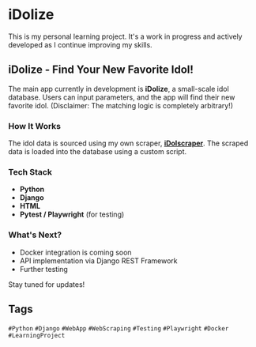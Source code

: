 # iDolize

This is my personal learning project. It's a work in progress and actively developed as I continue improving my skills.

## iDolize - Find Your New Favorite Idol!

The main app currently in development is **iDolize**, a small-scale idol database. Users can input parameters, and the app will find their new favorite idol. (Disclaimer: The matching logic is completely arbitrary!)

### **How It Works**
The idol data is sourced using my own scraper, **[iDolscraper](https://github.com/dgkraus/iDolscraper)**. The scraped data is loaded into the database using a custom script.

### **Tech Stack**
- **Python**
- **Django**
- **HTML**
- **Pytest / Playwright** (for testing)

### **What's Next?**
- Docker integration is coming soon
- API implementation via Django REST Framework
- Further testing

Stay tuned for updates!

## Tags

`#Python` `#Django` `#WebApp` `#WebScraping` `#Testing` `#Playwright` `#Docker` `#LearningProject`

